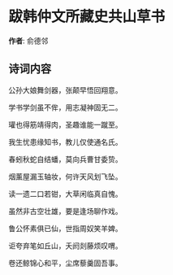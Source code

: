 # 跋韩仲文所藏史共山草书

**作者**: 俞德邻

## 诗词内容

公孙大娘舞剑器，张颠早悟回翔意。

学书学剑虽不侔，用志凝神固无二。

瓘也得筋靖得肉，圣趣谁能一蹴至。

我生忧患缘知书，教儿仅使通名氏。

春蚓秋蛇自结蟠，莫向兵曹甘委贽。

烟薰屋漏玉轴妆，何许天风划飞坠。

读一遗二口若钳，大草闲临真自愧。

虽然非古空壮雄，要是逢场聊作戏。

鲁公怀素俱已仙，世指周奴笑羊婢。

讵夸弃笔如丘山，夭阏剡藤烦叹喟。

卷还鲸锦心和平，尘席藜羹固吾事。

